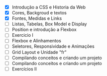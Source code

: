 - [x] Introdução a CSS e Historia da Web
- [x] Cores, Backgroud e textos
- [x] Fontes, Medidas e Links
- [ ] Listas, Tabelas, Box Model e Display
- [ ] Position e introdução a Flexbox
- [ ] Exercicio I
- [ ] Flexbox e Alinhamentos
- [ ] Seletores, Responsividade e Animações
- [ ] Grid Layout e Unidade "fr" 
- [ ] Compilando conceitos e criando um projeto
- [ ] Compilando conceitos e criando um projeto
- [ ] Exercícios II